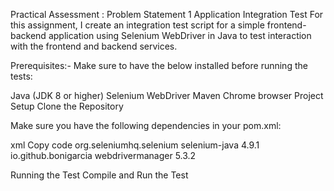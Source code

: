 Practical Assessment : Problem Statement 1
Application Integration Test
For this assignment, I create an integration test script for a simple frontend-backend application using Selenium WebDriver in Java to test interaction with the frontend and backend services.

Prerequisites:-
Make sure to have the below installed before running the tests:

Java (JDK 8 or higher)
Selenium WebDriver
Maven
Chrome browser
Project Setup
Clone the Repository

Make sure you have the following dependencies in your pom.xml:

xml
Copy code
<dependencies>
    <dependency>
        <groupId>org.seleniumhq.selenium</groupId>
        <artifactId>selenium-java</artifactId>
        <version>4.9.1</version>
    </dependency>
    <dependency>
        <groupId>io.github.bonigarcia</groupId>
        <artifactId>webdrivermanager</artifactId>
        <version>5.3.2</version>
    </dependency>
</dependencies>

Running the Test
Compile and Run the Test
